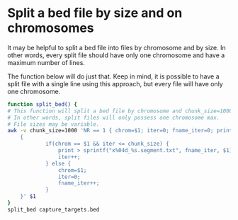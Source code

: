 # Split a bed file by size and on chromosomes

It may be helpful to split a bed file into files by chromosome and by size. In other words, every split file should have only one chromosome and have a maximum number of lines.

The function below will do just that. Keep in mind, it is possible to have a split file with a single line using this approach, but every file will have only one chromosome.

```bash
function split_bed() {
# This function will split a bed file by chromosome and chunk_size=1000
# In other words, split files will only possess one chromosome max.
# File sizes may be variable.
awk -v chunk_size=1000 'NR == 1 { chrom=$1; iter=0; fname_iter=0; print chrom } 
    {
            if(chrom == $1 && iter <= chunk_size) {
                print > sprintf("x%04d_%s.segment.txt", fname_iter, $1);
                iter++; 
            } else {
                chrom=$1;
                iter=0;
                fname_iter++;
            }
    }' $1
}
split_bed capture_targets.bed
```